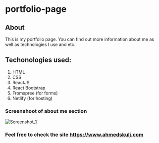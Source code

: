 # portfolio-page
## About
This is my portfolio page. You can find out more information about me as well as technologies I use and etc..
## Techonologies used:
1. HTML
2. CSS
3. ReactJS
4. React Bootstrap
5. Fromspree (for forms)
6. Netlify (for hosting)
### Screenshoot of about me section
![Screenshot_1](https://user-images.githubusercontent.com/66512187/117584969-3a431500-b110-11eb-8732-1dd8110c77db.png)

### Feel free to check the site https://www.ahmedskulj.com
